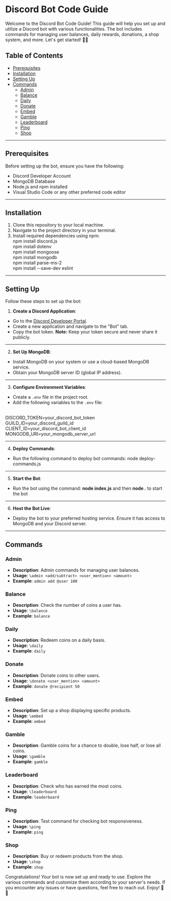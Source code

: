 # Discord Bot Code Guide

Welcome to the Discord Bot Code Guide! This guide will help you set up and utilize a Discord bot with various functionalities. The bot includes commands for managing user balances, daily rewards, donations, a shop system, and more. Let's get started! 🤖✨

## Table of Contents

- [Prerequisites](#prerequisites)
- [Installation](#installation)
- [Setting Up](#setting-up)
- [Commands](#commands)
  - [Admin](#admin)
  - [Balance](#balance)
  - [Daily](#daily)
  - [Donate](#donate)
  - [Embed](#embed)
  - [Gamble](#gamble)
  - [Leaderboard](#leaderboard)
  - [Ping](#ping)
  - [Shop](#shop)

---
## Prerequisites

Before setting up the bot, ensure you have the following:

- Discord Developer Account
- MongoDB Database
- Node.js and npm installed
- Visual Studio Code or any other preferred code editor

---
## Installation

1. Clone this repository to your local machine.
2. Navigate to the project directory in your terminal.
3. Install required dependencies using npm:
<br>npm install discord.js
<br>npm install dotenv
<br>npm install mongoose
<br>npm install mongodb
<br>npm install parse-ms-2
<br>npm install --save-dev eslint

---
## Setting Up

Follow these steps to set up the bot:

1. **Create a Discord Application**:
- Go to the [Discord Developer Portal](https://discord.com/developers/applications).
- Create a new application and navigate to the "Bot" tab.
- Copy the bot token. **Note:** Keep your token secure and never share it publicly.

---
2. **Set Up MongoDB**:
- Install MongoDB on your system or use a cloud-based MongoDB service.
- Obtain your MongoDB server ID (global IP address).

---
3. **Configure Environment Variables**:
- Create a `.env` file in the project root.
- Add the following variables to the `.env` file:

<br>DISCORD_TOKEN=your_discord_bot_token
<br>GUILD_ID=your_discord_guild_id
<br>CLIENT_ID=your_discord_bot_client_id
<br>MONGODB_URI=your_mongodb_server_url

---
4. **Deploy Commands**:
- Run the following command to deploy bot commands: node deploy-commands.js

---
5. **Start the Bot**:
- Run the bot using the command: **node index.js** and then **node .** to start the bot

---
6. **Host the Bot Live**:
- Deploy the bot to your preferred hosting service. Ensure it has access to MongoDB and your Discord server.

---
## Commands

### Admin

- **Description**: Admin commands for managing user balances.
- **Usage**: `\admin <add/subtract> <user_mention> <amount>`
- **Example**: `admin add @user 100`

### Balance

- **Description**: Check the number of coins a user has.
- **Usage**: `\balance`
- **Example**: `balance`

### Daily

- **Description**: Redeem coins on a daily basis.
- **Usage**: `\daily`
- **Example**: `daily`

### Donate

- **Description**: Donate coins to other users.
- **Usage**: `\donate <user_mention> <amount>`
- **Example**: `donate @recipient 50`

### Embed

- **Description**: Set up a shop displaying specific products.
- **Usage**: `\embed`
- **Example**: `embed`

### Gamble

- **Description**: Gamble coins for a chance to double, lose half, or lose all coins.
- **Usage**: `\gamble`
- **Example**: `gamble`

### Leaderboard

- **Description**: Check who has earned the most coins.
- **Usage**: `\leaderboard`
- **Example**: `leaderboard`

### Ping

- **Description**: Test command for checking bot responsiveness.
- **Usage**: `\ping`
- **Example**: `ping`

### Shop

- **Description**: Buy or redeem products from the shop.
- **Usage**: `\shop`
- **Example**: `shop`

Congratulations! Your bot is now set up and ready to use. Explore the various commands and customize them according to your server's needs. If you encounter any issues or have questions, feel free to reach out. Enjoy! 🚀🎉
